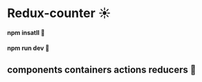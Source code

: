 # Redux-counter :sunny:

#### npm insatll :corn:
#### npm run dev :corn:

## components  containers  actions  reducers  :rocket:
 

